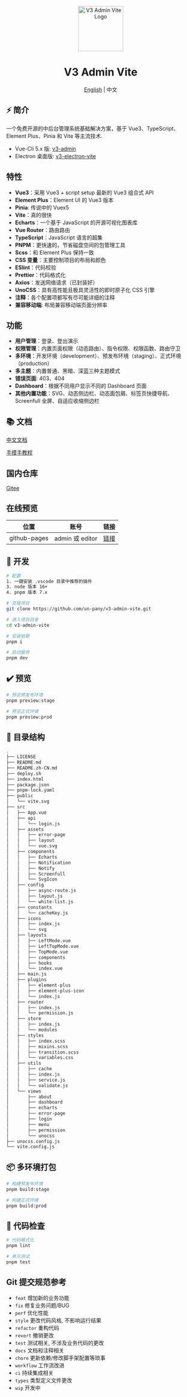 <div align="center">
  <img alt="V3 Admin Vite Logo" width="120" height="120" src="./src/assets/layout/logo.png">
  <h1>V3 Admin Vite</h1>
  <span><a href="./README.md">English</a> | 中文</span>
</div>

## ⚡ 简介

一个免费开源的中后台管理系统基础解决方案，基于 Vue3、TypeScript、Element Plus、Pinia 和 Vite 等主流技术.

- Vue-Cli 5.x 版: [v3-admin](https://github.com/un-pany/v3-admin)
- Electron 桌面版: [v3-electron-vite](https://github.com/un-pany/v3-electron-vite)

## 特性

- **Vue3**：采用 Vue3 + script setup 最新的 Vue3 组合式 API
- **Element Plus**：Element UI 的 Vue3 版本
- **Pinia**: 传说中的 Vuex5
- **Vite**：真的很快
- **Echarts**：一个基于 JavaScript 的开源可视化图表库
- **Vue Router**：路由路由
- **TypeScript**：JavaScript 语言的超集
- **PNPM**：更快速的，节省磁盘空间的包管理工具
- **Scss**：和 Element Plus 保持一致
- **CSS 变量**：主要控制项目的布局和颜色
- **ESlint**：代码校验
- **Prettier**：代码格式化
- **Axios**：发送网络请求（已封装好）
- **UnoCSS**：具有高性能且极具灵活性的即时原子化 CSS 引擎
- **注释**：各个配置项都写有尽可能详细的注释
- **兼容移动端**: 布局兼容移动端页面分辨率

## 功能

- **用户管理**：登录、登出演示
- **权限管理**：内置页面权限（动态路由）、指令权限、权限函数、路由守卫
- **多环境**：开发环境（development）、预发布环境（staging）、正式环境（production）
- **多主题**：内置普通、黑暗、深蓝三种主题模式
- **错误页面**: 403、404
- **Dashboard**：根据不同用户显示不同的 Dashboard 页面
- **其他内置功能**：SVG、动态侧边栏、动态面包屑、标签页快捷导航、Screenfull 全屏、自适应收缩侧边栏

## 📚 文档

[中文文档](https://juejin.cn/post/7089377403717287972)

[手摸手教程](https://juejin.cn/column/7207659644487139387)

## 国内仓库

[Gitee](https://gitee.com/un-pany/v3-admin-vite)

## 在线预览

| 位置         | 账号            | 链接                                         |
| ------------ | --------------- | -------------------------------------------- |
| github-pages | admin 或 editor | [链接](https://un-pany.github.io/v3-admin-vite) |

## 🚀 开发

```bash
# 配置
1. 一键安装 .vscode 目录中推荐的插件
3. node 版本 16+
4. pnpm 版本 7.x

# 克隆项目
git clone https://github.com/un-pany/v3-admin-vite.git

# 进入项目目录
cd v3-admin-vite

# 安装依赖
pnpm i

# 启动服务
pnpm dev
```

## ✔️ 预览

```bash
# 预览预发布环境
pnpm preview:stage

# 预览正式环境
pnpm preview:prod
```
## 📂 目录结构

```bash
.
├── LICENSE
├── README.md
├── README.zh-CN.md
├── deploy.sh
├── index.html
├── package.json
├── pnpm-lock.yaml
├── public
│   └── vite.svg
├── src
│   ├── App.vue
│   ├── api
│   │   └── login.js
│   ├── assets
│   │   ├── error-page
│   │   ├── layout
│   │   └── vue.svg
│   ├── components
│   │   ├── Echarts
│   │   ├── Notification
│   │   ├── Notify
│   │   ├── Screenfull
│   │   └── SvgIcon
│   ├── config
│   │   ├── async-route.js
│   │   ├── layout.js
│   │   └── white-list.js
│   ├── constants
│   │   └── cacheKey.js
│   ├── icons
│   │   ├── index.js
│   │   └── svg
│   ├── layouts
│   │   ├── LeftMode.vue
│   │   ├── LeftTopMode.vue
│   │   ├── TopMode.vue
│   │   ├── components
│   │   ├── hooks
│   │   └── index.vue
│   ├── main.js
│   ├── plugins
│   │   ├── element-plus
│   │   ├── element-plus-icon
│   │   └── index.js
│   ├── router
│   │   ├── index.js
│   │   └── permission.js
│   ├── store
│   │   ├── index.js
│   │   └── modules
│   ├── styles
│   │   ├── index.scss
│   │   ├── mixins.scss
│   │   ├── transition.scss
│   │   └── variables.css
│   ├── utils
│   │   ├── cache
│   │   ├── index.js
│   │   ├── service.js
│   │   └── validate.js
│   └── views
│       ├── about
│       ├── dashboard
│       ├── echarts
│       ├── error-page
│       ├── login
│       ├── menu
│       ├── permission
│       └── unocss
├── unocss.config.js
└── vite.config.js
```

## 📦️ 多环境打包

```bash
# 构建预发布环境
pnpm build:stage

# 构建正式环境
pnpm build:prod
```

## 🔧 代码检查

```bash
# 代码格式化
pnpm lint

# 单元测试
pnpm test
```

## Git 提交规范参考

- `feat` 增加新的业务功能
- `fix` 修复业务问题/BUG
- `perf` 优化性能
- `style` 更改代码风格, 不影响运行结果
- `refactor` 重构代码
- `revert` 撤销更改
- `test` 测试相关, 不涉及业务代码的更改
- `docs` 文档和注释相关
- `chore` 更新依赖/修改脚手架配置等琐事
- `workflow` 工作流改进
- `ci` 持续集成相关
- `types` 类型定义文件更改
- `wip` 开发中
